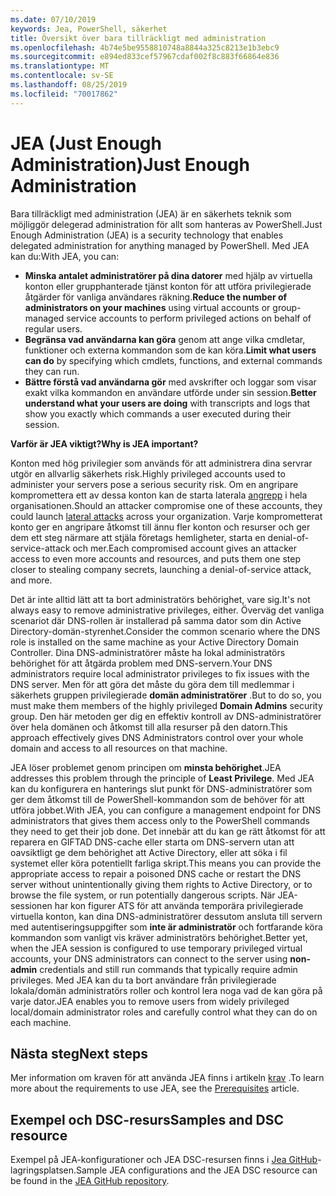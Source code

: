 ```yaml
---
ms.date: 07/10/2019
keywords: Jea, PowerShell, säkerhet
title: Översikt över bara tillräckligt med administration
ms.openlocfilehash: 4b74e5be9558810748a8844a325c8213e1b3ebc9
ms.sourcegitcommit: e894ed833cef57967cdaf002f8c883f66864e836
ms.translationtype: MT
ms.contentlocale: sv-SE
ms.lasthandoff: 08/25/2019
ms.locfileid: "70017862"
---
```

# <a name="just-enough-administration"></a><span data-ttu-id="61f84-103">JEA (Just Enough Administration)</span><span class="sxs-lookup"><span data-stu-id="61f84-103">Just Enough Administration</span></span>

<span data-ttu-id="61f84-104">Bara tillräckligt med administration (JEA) är en säkerhets teknik som möjliggör delegerad administration för allt som hanteras av PowerShell.</span><span class="sxs-lookup"><span data-stu-id="61f84-104">Just Enough Administration (JEA) is a security technology that enables delegated administration for anything managed by PowerShell.</span></span> <span data-ttu-id="61f84-105">Med JEA kan du:</span><span class="sxs-lookup"><span data-stu-id="61f84-105">With JEA, you can:</span></span>

- <span data-ttu-id="61f84-106">**Minska antalet administratörer på dina datorer** med hjälp av virtuella konton eller grupphanterade tjänst konton för att utföra privilegierade åtgärder för vanliga användares räkning.</span><span class="sxs-lookup"><span data-stu-id="61f84-106">**Reduce the number of administrators on your machines** using virtual accounts or group-managed service accounts to perform privileged actions on behalf of regular users.</span></span>
- <span data-ttu-id="61f84-107">**Begränsa vad användarna kan göra** genom att ange vilka cmdletar, funktioner och externa kommandon som de kan köra.</span><span class="sxs-lookup"><span data-stu-id="61f84-107">**Limit what users can do** by specifying which cmdlets, functions, and external commands they can run.</span></span>
- <span data-ttu-id="61f84-108">**Bättre förstå vad användarna gör** med avskrifter och loggar som visar exakt vilka kommandon en användare utförde under sin session.</span><span class="sxs-lookup"><span data-stu-id="61f84-108">**Better understand what your users are doing** with transcripts and logs that show you exactly which commands a user executed during their session.</span></span>

<span data-ttu-id="61f84-109">**Varför är JEA viktigt?**</span><span class="sxs-lookup"><span data-stu-id="61f84-109">**Why is JEA important?**</span></span>

<span data-ttu-id="61f84-110">Konton med hög privilegier som används för att administrera dina servrar utgör en allvarlig säkerhets risk.</span><span class="sxs-lookup"><span data-stu-id="61f84-110">Highly privileged accounts used to administer your servers pose a serious security risk.</span></span> <span data-ttu-id="61f84-111">Om en angripare kompromettera ett av dessa konton kan de starta laterala [angrepp](https://aka.ms/pth) i hela organisationen.</span><span class="sxs-lookup"><span data-stu-id="61f84-111">Should an attacker compromise one of these accounts, they could launch [lateral attacks](https://aka.ms/pth) across your organization.</span></span> <span data-ttu-id="61f84-112">Varje komprometterat konto ger en angripare åtkomst till ännu fler konton och resurser och ger dem ett steg närmare att stjäla företags hemligheter, starta en denial-of-service-attack och mer.</span><span class="sxs-lookup"><span data-stu-id="61f84-112">Each compromised account gives an attacker access to even more accounts and resources, and puts them one step closer to stealing company secrets, launching a denial-of-service attack, and more.</span></span>

<span data-ttu-id="61f84-113">Det är inte alltid lätt att ta bort administratörs behörighet, vare sig.</span><span class="sxs-lookup"><span data-stu-id="61f84-113">It's not always easy to remove administrative privileges, either.</span></span> <span data-ttu-id="61f84-114">Överväg det vanliga scenariot där DNS-rollen är installerad på samma dator som din Active Directory-domän-styrenhet.</span><span class="sxs-lookup"><span data-stu-id="61f84-114">Consider the common scenario where the DNS role is installed on the same machine as your Active Directory Domain Controller.</span></span> <span data-ttu-id="61f84-115">Dina DNS-administratörer måste ha lokal administratörs behörighet för att åtgärda problem med DNS-servern.</span><span class="sxs-lookup"><span data-stu-id="61f84-115">Your DNS administrators require local administrator privileges to fix issues with the DNS server.</span></span> <span data-ttu-id="61f84-116">Men för att göra det måste du göra dem till medlemmar i säkerhets gruppen privilegierade **domän administratörer** .</span><span class="sxs-lookup"><span data-stu-id="61f84-116">But to do so, you must make them members of the highly privileged **Domain Admins** security group.</span></span> <span data-ttu-id="61f84-117">Den här metoden ger dig en effektiv kontroll av DNS-administratörer över hela domänen och åtkomst till alla resurser på den datorn.</span><span class="sxs-lookup"><span data-stu-id="61f84-117">This approach effectively gives DNS Administrators control over your whole domain and access to all resources on that machine.</span></span>

<span data-ttu-id="61f84-118">JEA löser problemet genom principen om **minsta behörighet**.</span><span class="sxs-lookup"><span data-stu-id="61f84-118">JEA addresses this problem through the principle of **Least Privilege**.</span></span> <span data-ttu-id="61f84-119">Med JEA kan du konfigurera en hanterings slut punkt för DNS-administratörer som ger dem åtkomst till de PowerShell-kommandon som de behöver för att utföra jobbet.</span><span class="sxs-lookup"><span data-stu-id="61f84-119">With JEA, you can configure a management endpoint for DNS administrators that gives them access only to the PowerShell commands they need to get their job done.</span></span> <span data-ttu-id="61f84-120">Det innebär att du kan ge rätt åtkomst för att reparera en GIFTAD DNS-cache eller starta om DNS-servern utan att oavsiktligt ge dem behörighet att Active Directory, eller att söka i fil systemet eller köra potentiellt farliga skript.</span><span class="sxs-lookup"><span data-stu-id="61f84-120">This means you can provide the appropriate access to repair a poisoned DNS cache or restart the DNS server without unintentionally giving them rights to Active Directory, or to browse the file system, or run potentially dangerous scripts.</span></span> <span data-ttu-id="61f84-121">När JEA-sessionen har kon figurer ATS för att använda temporära privilegierade virtuella konton, kan dina DNS-administratörer dessutom ansluta till servern med autentiseringsuppgifter som **inte är administratör** och fortfarande köra kommandon som vanligt vis kräver administratörs behörighet.</span><span class="sxs-lookup"><span data-stu-id="61f84-121">Better yet, when the JEA session is configured to use temporary privileged virtual accounts, your DNS administrators can connect to the server using **non-admin** credentials and still run commands that typically require admin privileges.</span></span> <span data-ttu-id="61f84-122">Med JEA kan du ta bort användare från privilegierade lokala/domän administratörs roller och kontrol lera noga vad de kan göra på varje dator.</span><span class="sxs-lookup"><span data-stu-id="61f84-122">JEA enables you to remove users from widely privileged local/domain administrator roles and carefully control what they can do on each machine.</span></span>

## <a name="next-steps"></a><span data-ttu-id="61f84-123">Nästa steg</span><span class="sxs-lookup"><span data-stu-id="61f84-123">Next steps</span></span>

<span data-ttu-id="61f84-124">Mer information om kraven för att använda JEA finns i artikeln [krav](prerequisites.md) .</span><span class="sxs-lookup"><span data-stu-id="61f84-124">To learn more about the requirements to use JEA, see the [Prerequisites](prerequisites.md) article.</span></span>

## <a name="samples-and-dsc-resource"></a><span data-ttu-id="61f84-125">Exempel och DSC-resurs</span><span class="sxs-lookup"><span data-stu-id="61f84-125">Samples and DSC resource</span></span>

<span data-ttu-id="61f84-126">Exempel på JEA-konfigurationer och JEA DSC-resursen finns i [Jea GitHub](https://github.com/PowerShell/JEA)-lagringsplatsen.</span><span class="sxs-lookup"><span data-stu-id="61f84-126">Sample JEA configurations and the JEA DSC resource can be found in the [JEA GitHub repository](https://github.com/PowerShell/JEA).</span></span>
